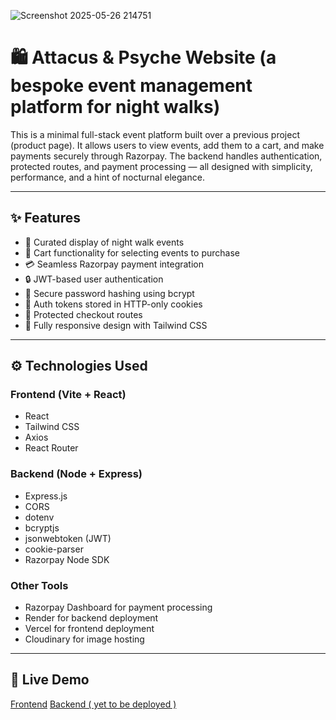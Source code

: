 
![Screenshot 2025-05-26 214751](https://github.com/user-attachments/assets/4c5e9bc7-8953-4582-8a23-8d83dba840f7)

# 🛍️ Attacus & Psyche Website (a bespoke event management platform for night walks)

This is a minimal full-stack event platform built over a previous project (product page). It allows users to view events, add them to a cart, and make payments securely through Razorpay. The backend handles authentication, protected routes, and payment processing — all designed with simplicity, performance, and a hint of nocturnal elegance.

---

## ✨ Features

* 🌌 Curated display of night walk events
* 🛒 Cart functionality for selecting events to purchase
* 💳 Seamless Razorpay payment integration
* 🔒 JWT-based user authentication
* 🔐 Secure password hashing using bcrypt
* 🍪 Auth tokens stored in HTTP-only cookies
* 🚫 Protected checkout routes
* 📱 Fully responsive design with Tailwind CSS

---

## ⚙️ Technologies Used

### Frontend (Vite + React)

* React
* Tailwind CSS
* Axios
* React Router

### Backend (Node + Express)

* Express.js
* CORS
* dotenv
* bcryptjs
* jsonwebtoken (JWT)
* cookie-parser
* Razorpay Node SDK

### Other Tools

* Razorpay Dashboard for payment processing
* Render for backend deployment
* Vercel for frontend deployment
* Cloudinary for image hosting
---

## 📸 Live Demo

[Frontend](https://attacus-and-psyche.vercel.app)
[Backend ( yet to be deployed )](https://your-backend-link.onrender.com)
